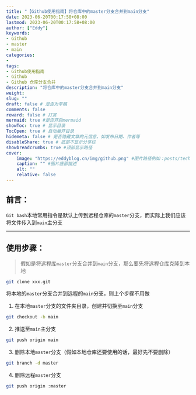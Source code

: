 ```yaml
---
title: "【Github使用指南】将仓库中的master分支合并到main分支"
date: 2023-06-20T00:17:58+08:00
lastmod: 2023-06-20T00:17:58+08:00
author: ["Eddy"]
keywords: 
- Github
- master
- main
categories: 
- 
tags: 
- Github使用指南
- Github
- Github 仓库分支合并
description: "将仓库中的master分支合并到main分支"
weight:
slug: ""
draft: false # 是否为草稿
comments: false
reward: false # 打赏
mermaid: true #是否开启mermaid
showToc: true # 显示目录
TocOpen: true # 自动展开目录
hidemeta: false # 是否隐藏文章的元信息，如发布日期、作者等
disableShare: true # 底部不显示分享栏
showbreadcrumbs: true #顶部显示路径
cover:
    image: "https://eddyblog.cn/img/github.png" #图片路径例如：posts/tech/123/123.png
    caption: "" #图片底部描述
    alt: ""
    relative: false
---
```

## 前言：

`Git bash`本地常用指令是默认上传到远程仓库的`master`分支，而实际上我们应该将文件传入到`main`主分支

---

## 使用步骤：

> 假如是将远程库`master`分支合并到`main`分支，那么要先将远程仓库克隆到本地

```bash
git clone xxx.git
```



将本地的`master`分支合并到远程的`main`分支，则上个步骤不用做

1. 在本地`master`分支的文件夹目录，创建并切换至`main`分支

```bash
git checkout -b main
```

2. 推送至`main`主分支

```bash
git push origin main
```

3. 删除本地`master`分支（假如本地仓库还要使用的话，最好先不要删除）

```bash
git branch -d master
```

4. 删除远程`master`分支

```bash
git push origin :master
```



